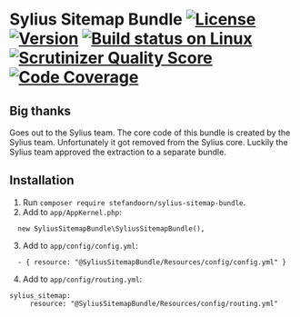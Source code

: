 # Sylius Sitemap Bundle [![License](https://img.shields.io/packagist/l/stefandoorn/sylius-sitemap-bundle.svg)](https://packagist.org/packages/stefandoorn/sylius-sitemap-bundle) [![Version](https://img.shields.io/packagist/v/stefandoorn/sylius-sitemap-bundle.svg)](https://packagist.org/packages/stefandoorn/sylius-sitemap-bundle) [![Build status on Linux](https://img.shields.io/travis/stefandoorn/sylius-sitemap-bundle/master.svg)](http://travis-ci.org/stefandoorn/sylius-sitemap-bundle) [![Scrutinizer Quality Score](https://img.shields.io/scrutinizer/g/stefandoorn/sylius-sitemap-bundle.svg)](https://scrutinizer-ci.com/g/stefandoorn/sylius-sitemap-bundle/) [![Code Coverage](https://scrutinizer-ci.com/g/stefandoorn/sylius-sitemap-bundle/badges/coverage.png?b=master)](https://scrutinizer-ci.com/g/stefandoorn/sylius-sitemap-bundle/?branch=master)

## Big thanks

Goes out to the Sylius team. The core code of this bundle is created by the Sylius team.
Unfortunately it got removed from the Sylius core. Luckily the Sylius team approved the 
extraction to a separate bundle.

## Installation

1. Run `composer require stefandoorn/sylius-sitemap-bundle`.
2. Add to `app/AppKernel.php`:

```
  new SyliusSitemapBundle\SyliusSitemapBundle(),
```

3. Add to `app/config/config.yml`: 

```
  - { resource: "@SyliusSitemapBundle/Resources/config/config.yml" }
```

4. Add to `app/config/routing.yml`: 

```
sylius_sitemap:
     resource: "@SyliusSitemapBundle/Resources/config/routing.yml"
```
